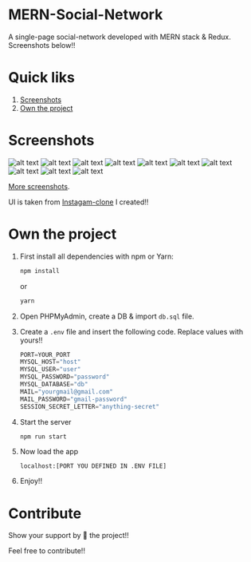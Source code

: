 # MERN-Social-Network
A single-page social-network developed with MERN stack & Redux. Screenshots below!!

# Quick liks
1. [Screenshots](#screenshots)
2. [Own the project](#own-the-project)

# Screenshots
![alt text](https://raw.githubusercontent.com/yTakkar/Single-Page-Social-Network/master/screenshots/Snap%202017-07-27%20at%2000.27.11.png)
![alt text](https://raw.githubusercontent.com/yTakkar/Single-Page-Social-Network/master/screenshots/Snap%202017-07-27%20at%2000.27.24.png)
![alt text](https://raw.githubusercontent.com/yTakkar/Single-Page-Social-Network/master/screenshots/Snap%202017-07-27%20at%2000.27.34.png)
![alt text](https://raw.githubusercontent.com/yTakkar/Single-Page-Social-Network/master/screenshots/Snap%202017-07-27%20at%2000.27.45.png)
![alt text](https://raw.githubusercontent.com/yTakkar/Single-Page-Social-Network/master/screenshots/Snap%202017-07-27%20at%2000.29.13.png)
![alt text](https://raw.githubusercontent.com/yTakkar/Single-Page-Social-Network/master/screenshots/Snap%202017-07-27%20at%2000.29.48.png)
![alt text](https://raw.githubusercontent.com/yTakkar/Single-Page-Social-Network/master/screenshots/Snap%202017-07-27%20at%2000.30.13.png)
![alt text](https://raw.githubusercontent.com/yTakkar/Single-Page-Social-Network/master/screenshots/Snap%202017-07-27%20at%2000.31.06.png)
![alt text](https://raw.githubusercontent.com/yTakkar/Single-Page-Social-Network/master/screenshots/Snap%202017-07-27%20at%2000.29.35.png)
![alt text](https://raw.githubusercontent.com/yTakkar/Single-Page-Social-Network/master/screenshots/Snap%202017-07-27%20at%2000.28.54.png)

[More screenshots](https://github.com/yTakkar/Single-Page-Social-Network/tree/master/screenshots).

UI is taken from [Instagam-clone](https://github.com/yTakkar/Instagram-Clone) I created!!

# Own the project
1. First install all dependencies with npm or Yarn:
    ```javascript
    npm install
    ```
    or
    ```javascript
    yarn
    ```

2. Open PHPMyAdmin, create a DB & import `db.sql` file.
3. Create a `.env` file and insert the following code. Replace values with yours!!

    ```javascript
    PORT=YOUR_PORT
    MYSQL_HOST="host"
    MYSQL_USER="user"
    MYSQL_PASSWORD="password"
    MYSQL_DATABASE="db"
    MAIL="yourgmail@gmail.com"
    MAIL_PASSWORD="gmail-password"
    SESSION_SECRET_LETTER="anything-secret"
    ```

4. Start the server
    ```javascript
    npm run start
    ```

5. Now load the app
    ```javacript
    localhost:[PORT YOU DEFINED IN .ENV FILE]
    ```

6. Enjoy!!

# Contribute
Show your support by 🌟 the project!!

Feel free to contribute!!
